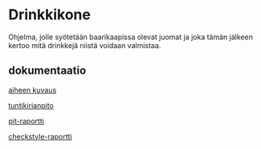 ﻿# Drinkkikone
Ohjelma, jolle syötetään baarikaapissa olevat juomat ja joka tämän jälkeen kertoo mitä drinkkejä niistä voidaan valmistaa.

## dokumentaatio
[aiheen kuvaus](dokumentaatio/Aihemäärittely.md)

[tuntikirjanpito](dokumentaatio/Tuntikirjanpito.md)

[pit-raportti](https://htmlpreview.github.io/?https://github.com/tonniton/Laskin/blob/master/dokumentaatio/pit-raportti/201608111120/index.html)

[checkstyle-raportti](https://htmlpreview.github.io/?https://github.com/tonniton/Laskin/blob/master/dokumentaatio/checkstyle/checkstyle.html)

